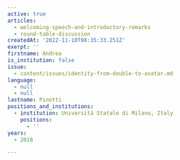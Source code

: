 ```yaml
---
active: true
articles:
  - welcoming-speech-and-introductory-remarks
  - round-table-discussion
createdAt: '2022-11-10T08:35:33.251Z'
exerpt: ''
firstname: Andrea
is_institution: false
issue:
  - content/issues/identity-from-double-to-avatar.md
language:
  - null
  - null
lastname: Pinotti
positions_and_institutions:
  - institution: Università Statale di Milano, Italy
    positions:
      - ''
years:
  - 2018

---
```

